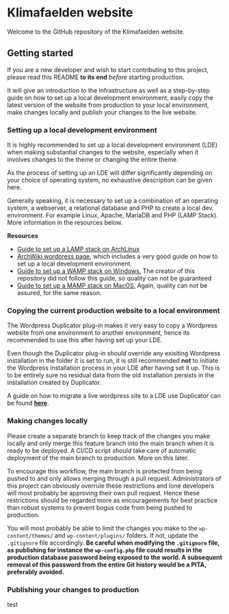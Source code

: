 # Klimafaelden website

Welcome to the GitHub repository of the Klimafaelden website.

## Getting started

If you are a new developer and wish to start contributing to this project, please read this README **to its end** *before* starting production. 

It will give an introduction to the infrastructure as well as a step-by-step guide on how to set up a local development environment, easily copy the latest version of the website from production to your local environment, make changes locally and publish your changes to the live website.

### Setting up a local development environment

It is highly recommended to set up a local development environment (LDE) when making substantial changes to the website, especially when it involves changes to the theme or changing the entire theme.

As the process of setting up an LDE will differ significantly depending on your choice of operating system, no exhaustive description can be given here.

Generally speaking, it is necessary to set up a combination of an operating system, a webserver, a relational database and PHP to create a local dev. environment. For example Linux, Apache, MariaDB and PHP (LAMP Stack). More information in the resources below.

**Resources**

* [Guide to set up a LAMP stack on ArchLinux](https://computingforgeeks.com/how-setup-wordpress-on-arch-linux/)
* [ArchWiki wordpress page](https://wiki.archlinux.org/title/Wordpress#Installation), which includes a very good guide on how to set up a local development environment.
* [Guide to set up a WAMP stack on Windows.](https://www.wpbeginner.com/wp-tutorials/how-to-install-wordpress-on-your-windows-computer-using-wamp/) The creator of this repository did not follow this guide, so quality can not be guaranteed
* [Guide to set up a MAMP stack on MacOS.](https://www.wpbeginner.com/wp-tutorials/how-to-install-wordpress-locally-on-mac-using-mamp/) Again, quality can not be assured, for the same reason.

### Copying the current production website to a local environment

The Wordpress Duplicator plug-in makes it very easy to copy a Wordpress website from one environment to another environment, hence its recommended to use this after having set up your LDE. 

Even though the Duplicator plug-in *should* override any exisiting Wordpress installation in the folder it is set to run, it is still recommended **not** to initiate the Wordpress installation process in your LDE after having set it up. This is to be entirely sure no residual data from the old installation persists in the installation created by Duplicator.

A guide on how to migrate a live wordpress site to a LDE use Duplicator can be found [**here**](https://www.wpbeginner.com/wp-tutorials/how-to-move-live-wordpress-site-to-local-server/).

### Making changes locally

Please create a separate branch to keep track of the changes you make locally and only merge this feature branch into the main branch when it is ready to be deployed. A CI/CD script *should* take care of automatic deployment of the main branch to production. More on this later.

To encourage this workflow, the main branch is protected from being pushed to and only allows merging through a pull request. Administrators of this project can obviously overrule these restrictions and lone developers will most probably be approving their own pull request. Hence these restrictions should be regarded more as encouragements for best practice than robust systems to prevent bogus code from being pushed to production.

You will most probably be able to limit the changes you make to the `wp-content/themes/` and `wp-content/plugins/` folders. If not, update the `.gitignore` file accordingly. **Be careful when modifying the `.gitignore` file, as publishing for instance the `wp-config.php` file could results in the production database password being exposed to the world. A subsequent removal of this password from the entire Git history would be a PITA, preferably avoided.**

### Publishing your changes to production

test